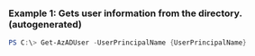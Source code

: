 
### Example 1: Gets user information from the directory. (autogenerated)
```powershell
PS C:\> Get-AzADUser -UserPrincipalName {UserPrincipalName}


